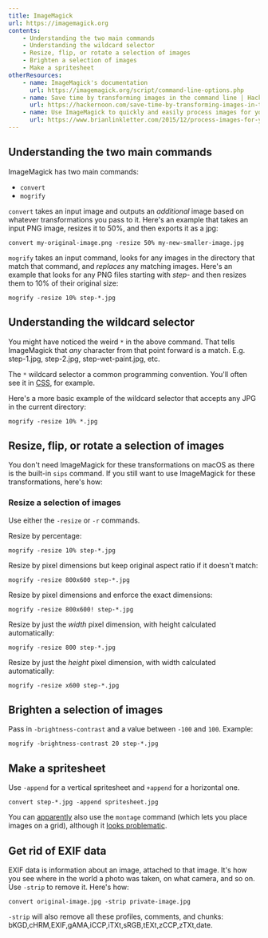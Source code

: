 ```yaml
---
title: ImageMagick
url: https://imagemagick.org
contents:
    - Understanding the two main commands
    - Understanding the wildcard selector
    - Resize, flip, or rotate a selection of images
    - Brighten a selection of images
    - Make a spritesheet
otherResources:
    - name: ImageMagick's documentation
      url: https://imagemagick.org/script/command-line-options.php
    - name: Save time by transforming images in the command line | Hackernoon
      url: https://hackernoon.com/save-time-by-transforming-images-in-the-command-line-c63c83e53b17
    - name: Use ImageMagick to quickly and easily process images for your blog
      url: https://www.brianlinkletter.com/2015/12/process-images-for-your-blog-with-imagemagick/
---
```

## Understanding the two main commands

ImageMagick has two main commands:

- `convert`
- `mogrify`

`convert` takes an input image and outputs an _additional_ image based on whatever transformations you pass to it. Here's an example that takes an input PNG image, resizes it to 50%, and then exports it as a jpg:

```shell
convert my-original-image.png -resize 50% my-new-smaller-image.jpg
```

`mogrify` takes an input command, looks for any images in the directory that match that command, and _replaces_ any matching images. Here's an example that looks for any PNG files starting with _step-_ and then resizes them to 10% of their original size:

```shell
mogrify -resize 10% step-*.jpg
```

## Understanding the wildcard selector

You might have noticed the weird `*` in the above command. That tells ImageMagick that _any_ character from that point forward is a match. E.g. step-1.jpg, step-2.jpg, step-wet-paint.jpg, etc.

The `*` wildcard selector a common programming convention.  You'll often see it in [CSS](css), for example.

Here's a more basic example of the wildcard selector that accepts any JPG in the current directory:

```shell
mogrify -resize 10% *.jpg
```

## Resize, flip, or rotate a selection of images

You don't need ImageMagick for these transformations on macOS as there is the built-in `sips` command. If you still want to use ImageMagick for these transformations, here's how:

### Resize a selection of images

Use either the `-resize` or `-r` commands.

Resize by percentage:

```shell
mogrify -resize 10% step-*.jpg
```

Resize by pixel dimensions but keep original aspect ratio if it doesn't match:

```shell
mogrify -resize 800x600 step-*.jpg
```

Resize by pixel dimensions and enforce the exact dimensions:

```shell
mogrify -resize 800x600! step-*.jpg
```

Resize by just the _width_ pixel dimension, with height calculated automatically:

```shell
mogrify -resize 800 step-*.jpg
```

Resize by just the _height_ pixel dimension, with width calculated automatically:

```shell
mogrify -resize x600 step-*.jpg
```


## Brighten a selection of images

Pass in `-brightness-contrast` and a value between `-100` and `100`. Example:

```shell
mogrify -brightness-contrast 20 step-*.jpg
```

## Make a spritesheet

Use `-append` for a vertical spritesheet and `+append` for a horizontal one.

```shell
convert step-*.jpg -append spritesheet.jpg
```

You can [apparently](https://stackoverflow.com/a/88720/2009441) also use the `montage` command (which lets you place images on a grid), although it [looks problematic](https://stackoverflow.com/questions/88711/how-to-concatenate-icons-into-a-single-image-with-imagemagick#comment90016528_10655028).

## Get rid of EXIF data

EXIF data is information about an image, attached to that image. It's how you see where in the world a photo was taken, on what camera, and so on. Use `-strip` to remove it. Here's how:

```shell
convert original-image.jpg -strip private-image.jpg
```

`-strip` will also remove all these profiles, comments, and chunks: bKGD,cHRM,EXIF,gAMA,iCCP,iTXt,sRGB,tEXt,zCCP,zTXt,date.

